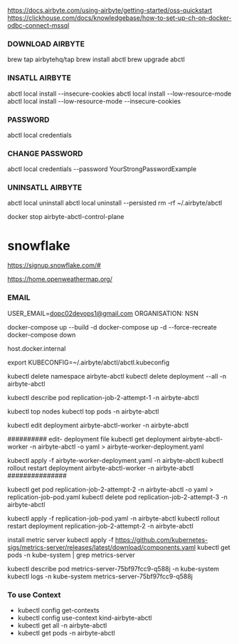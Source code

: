 
https://docs.airbyte.com/using-airbyte/getting-started/oss-quickstart
https://clickhouse.com/docs/knowledgebase/how-to-set-up-ch-on-docker-odbc-connect-mssql

### DOWNLOAD AIRBYTE ###
brew tap airbytehq/tap
brew install abctl
brew upgrade abctl

### INSATLL AIRBYTE ###
abctl local install --insecure-cookies
abctl local install --low-resource-mode
abctl local install --low-resource-mode --insecure-cookies

### PASSWORD ###
abctl local credentials

### CHANGE PASSWORD ###
abctl local credentials --password YourStrongPasswordExample

### UNINSATLL AIRBYTE ###
abctl local uninstall
abctl local uninstall --persisted
rm -rf ~/.airbyte/abctl



docker stop airbyte-abctl-control-plane


# snowflake

https://signup.snowflake.com/#


https://home.openweathermap.org/

### EMAIL ###
USER_EMAIL=dopc02devops1@gmail.com
ORGANISATION: NSN


docker-compose up --build -d
docker-compose up -d --force-recreate
docker-compose down

host.docker.internal





export KUBECONFIG=~/.airbyte/abctl/abctl.kubeconfig

kubectl delete namespace airbyte-abctl
kubectl delete deployment --all -n airbyte-abctl




kubectl describe pod replication-job-2-attempt-1 -n airbyte-abctl

kubectl top nodes
kubectl top pods -n airbyte-abctl

kubectl edit deployment airbyte-abctl-worker -n airbyte-abctl

##########
edit-  deployment file 
kubectl get deployment airbyte-abctl-worker -n airbyte-abctl -o yaml > airbyte-worker-deployment.yaml

kubectl apply -f airbyte-worker-deployment.yaml -n airbyte-abctl
kubectl rollout restart deployment airbyte-abctl-worker -n airbyte-abctl
###############

kubectl get pod replication-job-2-attempt-2 -n airbyte-abctl -o yaml > replication-job-pod.yaml
kubectl delete pod replication-job-2-attempt-3 -n airbyte-abctl

kubectl apply -f replication-job-pod.yaml -n airbyte-abctl
kubectl rollout restart deployment replication-job-2-attempt-2 -n airbyte-abctl


install metric server
kubectl apply -f https://github.com/kubernetes-sigs/metrics-server/releases/latest/download/components.yaml
kubectl get pods -n kube-system | grep metrics-server

kubectl describe pod metrics-server-75bf97fcc9-q588j -n kube-system
kubectl logs -n kube-system metrics-server-75bf97fcc9-q588j


### To use Context ####
- kubectl config get-contexts
- kubectl config use-context kind-airbyte-abctl
- kubectl get all -n airbyte-abctl
- kubectl get pods -n airbyte-abctl
